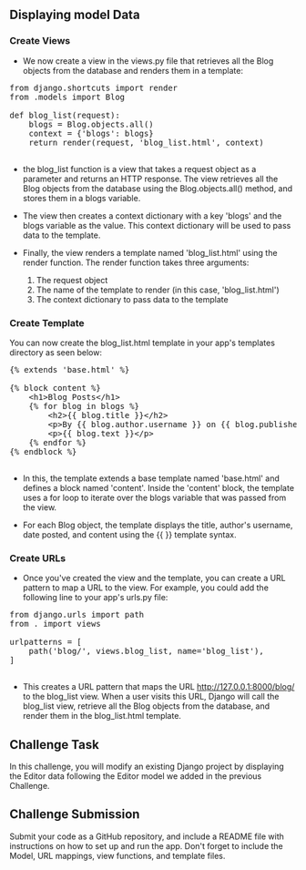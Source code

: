 ## Displaying model Data

### Create Views

- We now create a view in the views.py file that retrieves all the Blog objects from the database and renders them in a template:

<pre>
from django.shortcuts import render
from .models import Blog

def blog_list(request):
    blogs = Blog.objects.all()
    context = {'blogs': blogs}
    return render(request, 'blog_list.html', context)

</pre>

- the blog_list function is a view that takes a request object as a parameter and returns an HTTP response. The view retrieves all the Blog objects from the database using the Blog.objects.all() method, and stores them in a blogs variable.

- The view then creates a context dictionary with a key 'blogs' and the blogs variable as the value. This context dictionary will be used to pass data to the template.

- Finally, the view renders a template named 'blog_list.html' using the render function. The render function takes three arguments:

  1. The request object
  2. The name of the template to render (in this case, 'blog_list.html')
  3. The context dictionary to pass data to the template

### Create Template

You can now create the blog_list.html template in your app's templates directory as seen below:

<pre>
{% extends 'base.html' %}

{% block content %}
    &lt;h1>Blog Posts&lt;/h1>
    {% for blog in blogs %}
        &lt;h2>{{ blog.title }}&lt;/h2>
        &lt;p>By {{ blog.author.username }} on {{ blog.published_date }}&lt;/p>
        &lt;p>{{ blog.text }}&lt;/p>
    {% endfor %}
{% endblock %}

</pre>

- In this, the template extends a base template named 'base.html' and defines a block named 'content'. Inside the 'content' block, the template uses a for loop to iterate over the blogs variable that was passed from the view.

- For each Blog object, the template displays the title, author's username, date posted, and content using the {{ }} template syntax.

### Create URLs

- Once you've created the view and the template, you can create a URL pattern to map a URL to the view. For example, you could add the following line to your app's urls.py file:
<pre>
from django.urls import path
from . import views

urlpatterns = [
    path('blog/', views.blog_list, name='blog_list'),
]

</pre>
- This creates a URL pattern that maps the URL http://127.0.0.1:8000/blog/ to the blog_list view. When a user visits this URL, Django will call the blog_list view, retrieve all the Blog objects from the database, and render them in the blog_list.html template.

## Challenge Task

In this challenge, you will modify an existing Django project by displaying the Editor data following the Editor model we added in the previous Challenge.


## Challenge Submission
Submit your code as a GitHub repository, and include a README file with instructions on how to set up and run the app. Don't forget to include the Model, URL mappings, view functions, and template files.